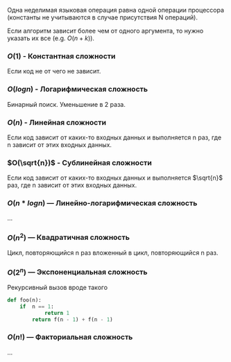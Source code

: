 Одна неделимая языковая операция равна одной операции процессора (константы не учитываются в случае присутствия N операций).

Если алгоритм зависит более чем от одного аргумента, то нужно указать их все (e.g. $O(n+k)$).

### $O(1)$ - Константная сложности

Если код не от чего не зависит.

### $O(log n)$ - Логарифмическая сложность

Бинарный поиск. Уменьшение в 2 раза.

### $O(n)$ - Линейная сложности

Если код зависит от каких-то входных данных и выполняется n раз, где n зависит от этих входных данных.

### $O(\sqrt{n})$ - Сублинейная сложности

Если код зависит от каких-то входных данных и выполняется $\sqrt{n}$ раз, где n зависит от этих входных данных.

### $O(n * log n)$ — Линейно-логарифмическая сложность

…

### $O(n^2)$ — Квадратичная сложность

Цикл, повторяющийся n раз вложенный в цикл, повторяющийся n раз.

### $O(2^n)$ — Экспоненциальная сложность

Рекурсивный вызов вроде такого

```python
def foo(n):
    if  n == 1:
		    return 1
		return f(n - 1) + f(n - 1)
```

### $O(n!)$ — Факториальная сложность

…